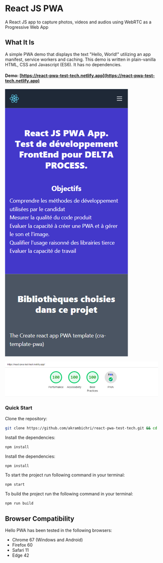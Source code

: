 # React JS PWA
A React JS app to capture photos, videos and audios using WebRTC as a Progressive Web App


## What It Is

A simple PWA demo that displays the text "Hello, World!" utilizing an app manifest, service workers and caching. This demo is written in plain-vanilla HTML, CSS and Javascript (ES6). It has no dependencies.


#### Demo: [https://react-pwa-test-tech.netlify.app](https://react-pwa-test-tech.netlify.app)


![React Js Media Control Screenshot](./screenshot.png "React Js Media Control Screenshot")


![App Performance feedback Screenshot](./performance.png "App Performance feedback Screenshot")


### Quick Start
Clone the repository:
```bash
git clone https://github.com/akrambichri/react-pwa-test-tech.git && cd react-pwa-test-tech
```

Install the dependencies:
```bash
npm install
```

Install the dependencies:
```bash
npm install
```

To start the project run following command in your terminal:
```bash
npm start
```

To build the project run the following command in your terminal:
```bash
npm run build
```

## Browser Compatibility

Hello PWA has been tested in the following browsers:

* Chrome 67 (Windows and Android)
* Firefox 60
* Safari 11
* Edge 42